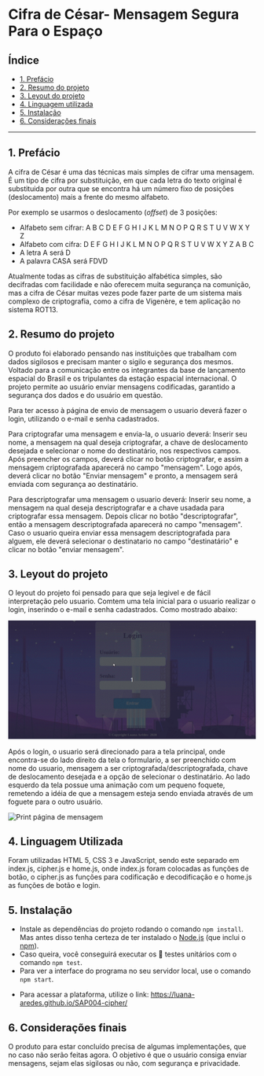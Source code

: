 # Cifra de César- Mensagem Segura Para o Espaço

## Índice

- [1. Prefácio](#1-prefácio)
- [2. Resumo do projeto](#2-resumo-do-projeto)
- [3. Leyout do projeto](#3-leyout-do-projeto)
- [4. Linguagem utilizada](#4-objetivos-de-aprendizagem)
- [5. Instalação](#5-Instalação)
- [6. Considerações finais](#6-considerações-finais)

---

## 1. Prefácio

A cifra de César é uma das técnicas mais simples de cifrar uma mensagem. É um
tipo de cifra por substituição, em que cada letra do texto original é
substituida por outra que se encontra há um número fixo de posições
(deslocamento) mais a frente do mesmo alfabeto.

Por exemplo se usarmos o deslocamento (_offset_) de 3 posições:

- Alfabeto sem cifrar: A B C D E F G H I J K L M N O P Q R S T U V W X Y Z
- Alfabeto com cifra: D E F G H I J K L M N O P Q R S T U V W X Y Z A B C
- A letra A será D
- A palavra CASA será FDVD

Atualmente todas as cifras de substituição alfabética simples, são decifradas
com facilidade e não oferecem muita segurança na comunição, mas a cifra de César
muitas vezes pode fazer parte de um sistema mais complexo de criptografia, como
a cifra de Vigenère, e tem aplicação no sistema ROT13.

## 2. Resumo do projeto

O produto foi elaborado pensando nas instituições que trabalham com dados sigilosos e precisam manter o sigilo e segurança dos mesmos. Voltado para a comunicação entre os integrantes da base de lançamento espacial do Brasil e os tripulantes da estação espacial internacional. O projeto permite ao usuário enviar mensagens codificadas, garantido a segurança dos dados e do usuário em questão.

Para ter acesso à página de envio de mensagem o usuario deverá fazer o login, utilizando o e-mail e senha cadastrados.

Para criptografar uma mensagem e envia-la, o usuario deverá:
Inserir seu nome, a mensagem na qual deseja criptografar, a chave de deslocamento desejada e selecionar o nome do destinatário, nos respectivos campos. Após preencher os campos, deverá clicar no botão criptografar, e assim a mensagem criptografada aparecerá no campo "mensagem". Logo após, deverá clicar no botão "Enviar mensagem" e pronto, a mensagem será enviada com segurança ao destinatário.

Para descriptografar uma mensagem o usuario deverá:
Inserir seu nome, a mensagem na qual deseja descriptografar e a chave usadada para criptografar essa mensagem. Depois clicar no botão "descriptografar", então a mensagem descriptografada aparecerá no campo "mensagem". Caso o usuario queira enviar essa mensagem descriptografada para alguem, ele deverá selecionar o destinatario no campo "destinatário" e clicar no botão "enviar mensagem".

## 3. Leyout do projeto

O leyout do projeto foi pensado para que seja legivel e de fácil interpretação pelo usuario.
Comtem uma tela inicial para o usuario realizar o login, inserindo o e-mail e senha cadastrados. Como mostrado abaixo:

![Print página inicial- Login](home_page.gif)

Após o login, o usuario será direcionado para a tela principal, onde encontra-se do lado direito da tela o formulario, a ser preenchido com nome do usuario, mensagem a ser criptografada/descriptografada, chave de deslocamento desejada e a opção de selecionar o destinatário.
Ao lado esquerdo da tela possue uma animação com um pequeno foquete, remetendo a idéia de que a mensagem esteja sendo enviada através de um foguete para o outro usuário.

![Print página de mensagem](message_page.gif)

## 4. Linguagem Utilizada

Foram utilizadas HTML 5, CSS 3 e JavaScript, sendo este separado em index.js, cipher.js e home.js, onde index.js foram colocadas as funções de botão, o cipher.js as funções para codificação e decodificação e o home.js as funções de botão e login.

## 5. Instalação

- Instale as dependências do projeto rodando o comando `npm install`. Mas
  antes disso tenha certeza de ter instalado o [Node.js](https://nodejs.org/)
  (que inclui o [npm](https://docs.npmjs.com/)).
- Caso queira, você conseguirá executar os :traffic_light: testes
  unitários com o comando `npm test`.
- Para ver a interface do programa no seu servidor local, use o comando `npm start`.

* Para acessar a plataforma, utilize o link: https://luana-aredes.github.io/SAP004-cipher/

## 6. Considerações finais

O produto para estar concluído precisa de algumas implementações, que no caso não serão feitas agora. O objetivo é que o usuário consiga enviar mensagens, sejam elas sigilosas ou não, com segurança e privacidade.
